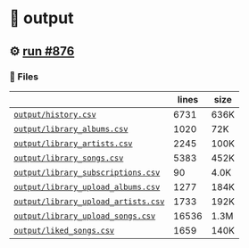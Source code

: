 # 📝  output 

## ⚙️ [run #876](https://github.com/jwenerd/ytm-dl/actions/runs/8564567982)

### 📁 Files

|                                                                         |lines|size|
|-------------------------------------------------------------------------|-----|----|
|[`output/history.csv` ](output/history.csv)                              |6731 |636K|
|[`output/library_albums.csv` ](output/library_albums.csv)                |1020 |72K |
|[`output/library_artists.csv` ](output/library_artists.csv)              |2245 |100K|
|[`output/library_songs.csv` ](output/library_songs.csv)                  |5383 |452K|
|[`output/library_subscriptions.csv` ](output/library_subscriptions.csv)  |90   |4.0K|
|[`output/library_upload_albums.csv` ](output/library_upload_albums.csv)  |1277 |184K|
|[`output/library_upload_artists.csv` ](output/library_upload_artists.csv)|1733 |192K|
|[`output/library_upload_songs.csv` ](output/library_upload_songs.csv)    |16536|1.3M|
|[`output/liked_songs.csv` ](output/liked_songs.csv)                      |1659 |140K|